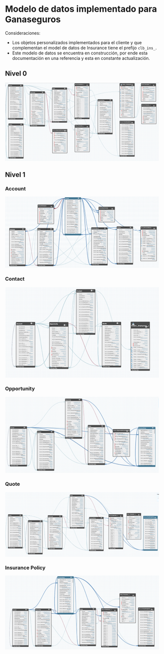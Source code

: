 # Modelo de datos implementado para Ganaseguros

Consideraciones:

- Los objetos personalizados implementados para el cliente y que complementan el model de datos de Insurance tiene el prefijo `clb_ins_`.
- Este modelo de datos se encuentra en construcción, por ende esta documentación en una referencia y esta en constante actualización.

## Nivel 0

![Modelo de datos](/images/Screenshot%202023-04-04%20at%209.14.31%20AM.png)

## Nivel 1

### Account

![Modelo de datos nivel 1 - Explosión de Account y sus relaciones](/images/Screenshot%202023-04-04%20at%209.27.46%20AM.png)

### Contact

![Modelo de datos nivel 1 - Explosión de Contact y sus relaciones](/images/Screenshot%202023-04-04%20at%209.32.52%20AM.png)

### Opportunity

![Modelo de datos nivel 1 - Explosión de Opportunity y sus relaciones](/images/Screenshot%202023-04-04%20at%209.35.33%20AM.png)

### Quote

![Modelo de datos nivel 1 - Explosión de Quote y sus relaciones](/images/Screenshot%202023-04-04%20at%209.40.35%20AM.png)

### Insurance Policy

![Modelo de datos nivel 1 - Explosión de Insurance Policy y sus relaciones](/images/Screenshot%202023-04-04%20at%209.44.51%20AM.png)
